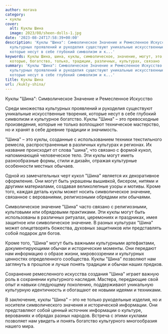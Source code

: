 ```yaml
---
author: morava
category:
- куклы
cover:
  alt: Куклы Шина
  image: 2023/08/sheen-dolls-1.jpg
date: '2023-08-24T17:58:39+00:00'
description: 'Куклы "Шина": Символическое Значение и Ремесленное Искусство Среди множества
  культурных проявлений и рукоделия существуют уникальные искусственные творения,
  которые несут в себе глубокий символизм и к...'
keywords: Куклы Шина, шина, куклы, символическое, значение, могут, это, нам, культурных,
  которые, богатство, только, традиции, различных, культурах, связано
summary: 'Куклы "Шина": Символическое Значение и Ремесленное Искусство Среди множества
  культурных проявлений и рукоделия существуют уникальные искусственные творения,
  которые несут в себе глубокий символизм и к...'
title: Куклы Шина
url: /kukly-shina/
---
```


Куклы "Шина": Символическое Значение и Ремесленное Искусство

Среди множества культурных проявлений и рукоделия существуют уникальные искусственные творения, которые несут в себе глубокий символизм и культурное богатство. Куклы "Шина" – это превосходные произведения, которые не только воплощают техническое мастерство, но и хранят в себе древние традиции и значимость.

"Шина" – это куклы, созданные с использованием техники текстильного ремесла, распространенные в различных культурах и регионах. Их название происходит от слова "шина", что связано с формой кукол, напоминающей человеческое тело. Эти куклы могут иметь разнообразные формы, стили и дизайн, отражая культурные особенности местных обычаев.

Одной из замечательных черт кукол "Шина" является их декоративное оформление. Они могут быть украшены вышивкой, бисером, нитями и другими материалами, создавая великолепные узоры и мотивы. Кроме того, каждая деталь куклы может носить символическое значение, связанное с верованиями, религиозными обрядами или обычаями.

Символическое значение "Шина" часто связано с религиозными, культовыми или обрядовыми практиками. Эти куклы могут быть использованы в различных ритуалах, церемониях и праздниках, имея защитное или символическое значение. В разных культурах "Шина" может олицетворять божества, духовных защитников или представлять собой подарок для богов.

Кроме того, "Шина" могут быть важными культурными артефактами, документирующими обычаи и исторические моменты. Они передают нам информацию о образе жизни, мировоззрении и культурных ценностях определенного сообщества. Куклы "Шина" позволяют нам заглянуть в прошлое и лучше понять традиции и обычаи наших предков.

Сохранение ремесленного искусства создания "Шина" играет важную роль в сохранении культурного наследия. Мастера, передающие свой опыт и навыки следующему поколению, поддерживают уникальную культурную идентичность и обогащают ее новыми идеями и техниками.

В заключение, куклы "Шина" – это не только рукодельные изделия, но и носители символического значения и исторической информации. Они представляют собой ценный источник информации о культуре, верованиях и обрядах разных народов. Встреча с этими куклами позволяет нам увидеть и понять богатство культурного многообразия нашего мира.